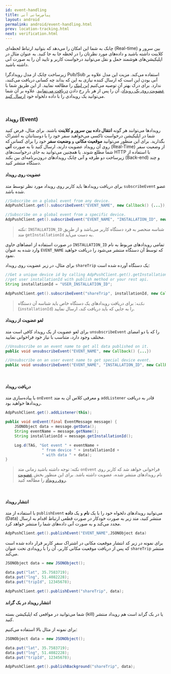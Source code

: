 ```yaml
---
id: event-handling
title: پیام‌رسانی آنی
layout: android
permalink: android/event-handling.html
prev: location-tracking.html
next: verification.html
---
```


چابک به شما این امکان را می‌دهد که بتوانید ارتباط لحظه‌ای (Real-time) بین سرور و کلاینت داشته باشید و داده‌های مورد نظرتان را در لحظه جا به جا کنید. به عنوان مثال در اپلیکیشن‌های هوشمند حمل و نقل می‌توانید درخواست کاربر و تایید آن را به صورت آنی داشته باشید.

زیرساخت چابک از مدل رویدادگرا Pub/Sub استفاده می‌کند. مزیت این مدل علاوه بر آنی بودن این است که ارسال کننده نیازی به این که بداند چه کسانی دریافت می‌کنند، ندارد. برای درک بهتر آن توصیه می‌کنیم [این لینک](https://en.wikipedia.org/wiki/Publish%E2%80%93subscribe_pattern) را مطالعه نمایید. از این طریق شما با [عضویت روی یک رویداد](/android/event-handling.html#عضویت-روی-رویداد)، آن را پس از هر بار رخ دادن [دریافت می‌نمایید](/android/event-handling.html#دریافت-رویداد). علاوه بر آن شما می‌توانید یک رویدادی را با داده دلخواه خود [ارسال کنید](/android/event-handling.html#انتشار-رویداد).


<Br>

### رویداد (Event)

رویدادها می‌توانند هر گونه **انتقال داده بین سرور و کلاینت** باشند. برای مثال، فرض کنید شما در اپلیکیشن درخواست تاکسی می‌خواهید سفر خود را با دوستانتان به اشتراک بگذارید. برای این منظور می‌توانید **موقعیت مکانی** و **وضعیت سفر** خود را برای کسانی که روی آن رویداد عضویت دارند، ارسال کنید تا به صورت **آنی‌** (Real-Time) از وضعیت سفر شما مطلع شوند. یا همچنین می‌توانید به جای درخواست‌های HTTP با استفاده از زیرساخت دو طرفه و آنی چابک رویدادهای درون‌برنامه‌ای بین بکند (Back-end) و چند دستگاه منتشر کنید.   

#### عضویت روی رویداد

برای دریافت رویدادها باید کاربر روی رویداد مورد نظر توسط متد `subscribeEvent` عضو شده باشد.

```java
//Subscribe on a global event from any device.  
AdpPushClient.get().subscribeEvent("EVENT_NAME", new Callback() {...});  

//Subscribe on a global event from a specific device.  
AdpPushClient.get().subscribeEvent("EVENT_NAME", "INSTALLATION_ID", new Callback() {...});
```

> نکته: `INSTALLATION_ID` شناسه منحصر به فرد دستگاه کاربر می‌باشد و از طریق متد `getInstallationId` به دست می‌آید. 

در صورت استفاده از امضاهای حاوی `INSTALLATION_ID` تمامی رویدادهای مربوط به نام وارد شده به عنوان `EVENT_NAME` که توسط آن دستگاه منتشر می‌شود را دریافت خواهید نمود.

برای مثال، در زیر عضویت روی رویداد `shareTrip` یک دستگاه آورده شده است:

```java
//Get a unique device id by calling AdpPushClient.get().getInstallationId();
//get user installationId with publish method or your rest api.
String installationId = "USER_INSTALLATION_ID";

AdpPushClient.get().subscribeEvent("shareTrip", installationId, new Callback() {...});
```

> `نکته`: برای دریافت رویدادهای یک دستگاه خاص باید شناسه آن دستگاه (`installationId`) را به جایی که باید دریافت کند، ارسال نمایید.

#### لغو عضویت از رویداد

برای لغو عضویت از یک رویداد کافی است متد `unsubscribeEvent`  را که با دو امضای مختلف وجود دارد، متناسب با نیاز خود فراخوانی نمایید.

```java
//Unsubscribe on an event name to get all data published on it.  
public void unsubscribeEvent("EVENT_NAME", new Callback() {...})

//Unsubscribe on an user event name to get special device event. 
public void unsubscribeEvent("EVENT_NAME", "INSTALLATION_ID", new Callback() {...})
```
<Br>

#### دریافت رویداد

با پیاده‌سازی متد `onEvent` و معرفی کلاس آن به متد `addListener` قادر به دریافت رویدادها خواهید بود. 

```java
AdpPushClient.get().addListener(this);

public void onEvent(final EventMessage message) {
    JSONObject data = message.getData();
    String eventName = message.getName();
    String installationId = message.getInstallationId();

    Log.d(TAG, "Got event " + eventName + 
                " from device " + installationId +
                " with data " + data);
}
```

> نکته: توجه داشته باشید زمانی متد `onEvent` فراخوانی خواهد شد که کاربر روی نام رویدادهای منتشر شده، عضویت داشته باشد. برای این منظور بخش [عضویت روی رویداد](/android/event-handling.html#عضویت-روی-رویداد) را مطالعه کنید.

<Br>

#### انتشار رویداد

با استفاده از متد `publishEvent` می‌توانید رویدادهای دلخواه خود را با یک **نام** و یک **داده** (Data) منتشر کنید، متد زیر به صورت خودکار در صورت قطعی ارتباط اقدام به ارسال مجدد می‌کند و به صورت آنی داده‌های شما را منتشر خواهد کرد. 

```java
AdpPushClient.get().publishEvent("EVENT_NAME",JSONObject data)
```

برای نمونه در زیر کد انتشار موقعیت مکانی در اشتراک سفر کاربر قرار داده شده است که پس از دریافت موقعیت مکانی کاربر، آن را با رویدادی تحت عنوان `shareTrip` منتشر می‌کند.

```java
JSONObject data = new JSONObject();

data.put("lat", 35.7583719);
data.put("lng", 51.4082228);
data.put("tripId", 12345678);

AdpPushClient.get().publishEvent("shareTrip", data);
```

#### انتشار رویداد در بک گراند

شما می‌توانید در مواقعی که اپلیکیشن بسته (kill) یا در بک گراند است هم رویداد منتشر کنید. 

برای نمونه از مثال بالا استفاده می‌کنیم:

```java
JSONObject data = new JSONObject();

data.put("lat", 35.7583719);
data.put("lng", 51.4082228);
data.put("tripId", 12345678);

AdpPushClient.get().publishBackground("shareTrip", data);
```

